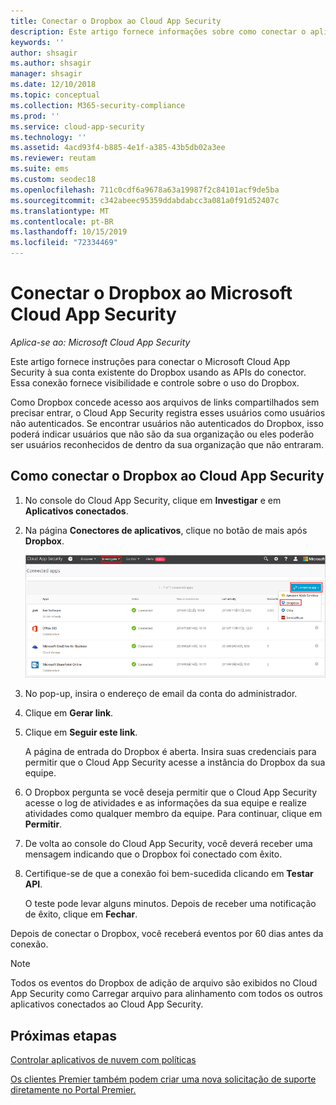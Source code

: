 ```yaml
---
title: Conectar o Dropbox ao Cloud App Security
description: Este artigo fornece informações sobre como conectar o aplicativo Dropbox ao Cloud App Security usando o conector de API para obter visibilidade e controle sobre o uso.
keywords: ''
author: shsagir
ms.author: shsagir
manager: shsagir
ms.date: 12/10/2018
ms.topic: conceptual
ms.collection: M365-security-compliance
ms.prod: ''
ms.service: cloud-app-security
ms.technology: ''
ms.assetid: 4acd93f4-b885-4e1f-a385-43b5db02a3ee
ms.reviewer: reutam
ms.suite: ems
ms.custom: seodec18
ms.openlocfilehash: 711c0cdf6a9678a63a19987f2c84101acf9de5ba
ms.sourcegitcommit: c342abeec95359ddabdabcc3a081a0f91d52407c
ms.translationtype: MT
ms.contentlocale: pt-BR
ms.lasthandoff: 10/15/2019
ms.locfileid: "72334469"
---
```

# <a name="connect-dropbox-to-microsoft-cloud-app-security"></a>Conectar o Dropbox ao Microsoft Cloud App Security

*Aplica-se ao: Microsoft Cloud App Security*

Este artigo fornece instruções para conectar o Microsoft Cloud App Security à sua conta existente do Dropbox usando as APIs do conector. Essa conexão fornece visibilidade e controle sobre o uso do Dropbox. 
 
 
Como Dropbox concede acesso aos arquivos de links compartilhados sem precisar entrar, o Cloud App Security registra esses usuários como usuários não autenticados. Se encontrar usuários não autenticados do Dropbox, isso poderá indicar usuários que não são da sua organização ou eles poderão ser usuários reconhecidos de dentro da sua organização que não entraram.

## <a name="how-to-connect-dropbox-to-cloud-app-security"></a>Como conectar o Dropbox ao Cloud App Security  
  
1.  No console do Cloud App Security, clique em **Investigar** e em **Aplicativos conectados**.  
  
2.  Na página **Conectores de aplicativos**, clique no botão de mais após **Dropbox**.  
  
     ![Conectar ao Dropbox](./media/connect-dropbox.png "connect dropbox")  
  
3.  No pop-up, insira o endereço de email da conta do administrador.  
  
4.  Clique em **Gerar link**.  
  
5.  Clique em **Seguir este link**.  
  
     A página de entrada do Dropbox é aberta. Insira suas credenciais para permitir que o Cloud App Security acesse a instância do Dropbox da sua equipe.  
  
6.  O Dropbox pergunta se você deseja permitir que o Cloud App Security acesse o log de atividades e as informações da sua equipe e realize atividades como qualquer membro da equipe. Para continuar, clique em **Permitir**.  
  
7.  De volta ao console do Cloud App Security, você deverá receber uma mensagem indicando que o Dropbox foi conectado com êxito.  
  
8.  Certifique-se de que a conexão foi bem-sucedida clicando em **Testar API**.  
  
     O teste pode levar alguns minutos. Depois de receber uma notificação de êxito, clique em **Fechar**.  
  
Depois de conectar o Dropbox, você receberá eventos por 60 dias antes da conexão.

> [!NOTE] 
> Todos os eventos do Dropbox de adição de arquivo são exibidos no Cloud App Security como Carregar arquivo para alinhamento com todos os outros aplicativos conectados ao Cloud App Security. 
 
## <a name="next-steps"></a>Próximas etapas 
[Controlar aplicativos de nuvem com políticas](control-cloud-apps-with-policies.md)   

[Os clientes Premier também podem criar uma nova solicitação de suporte diretamente no Portal Premier.](https://premier.microsoft.com/)  
  
  
